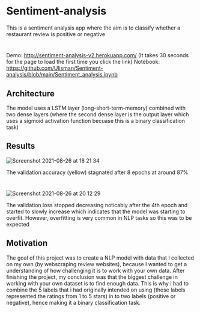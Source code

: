 # Sentiment-analysis
This is a sentiment analysis app where the aim is to classify whether a restaurant review is positive or negative

#
Demo: http://sentiment-analysis-v2.herokuapp.com/ (It takes 30 seconds for the page to load the first time you click the link)
Notebook: https://github.com/Ulisman/Sentiment-analysis/blob/main/Sentiment_analysis.ipynb

## Architecture
The model uses a LSTM layer (long-short-term-memory) combined with two dense layers (where the second dense layer is the output layer which uses a sigmoid activation function becuase this is a binary classification task)

## Results

![Screenshot 2021-08-26 at 18 21 34](https://user-images.githubusercontent.com/42532774/130999486-fa2aa399-4678-4b0b-8a3d-0e8845f71403.png)

The validation accuracy (yellow) stagnated after 8 epochs at around 87%
#

![Screenshot 2021-08-26 at 20 12 29](https://user-images.githubusercontent.com/42532774/131014446-9a479c75-451b-41b1-a6ca-6f09e5e40409.png)

The validation loss stopped decreasing noticably after the 4th epoch and started to slowly increase which indicates that the model was starting to overfit. However, overfitting is very common in NLP tasks so this was to be expected

## Motivation
The goal of this project was to create a NLP model with data that I collected on my own (by webscraping review websites), because I wanted to get a understanding of how challenging it is to work with your own data. After finishing the project, my conclusion was that the biggest challenge in working with your own dataset is to find enough data. This is why i had to combine the 5 labels that i had originally intended on using (these labels represented the ratings from 1 to 5 stars) in to two labels (positive or negative), hence making it a binary classification task.
